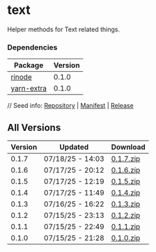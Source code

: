 # text

Helper methods for Text related things.

### Dependencies

|Package|Version|
|---|---|
|[rinode](../rinode)|0.1.0|
|[yarn-extra](../yarn-extra)|0.1.0|

// Seed info: [Repository](https://github.com/fabriccore/text-js) | [Manifest](https://raw.githubusercontent.com/fabriccore/text-js/refs/heads/master/package.json) | [Release](https://github.com/fabriccore/text-js/archive/refs/heads/master.zip)

## All Versions

|Version|Updated|Download|
|---|---|---|
|0.1.7|07/18/25 - 14:03|[0.1.7.zip](./releases/0.1.7.zip)|
|0.1.6|07/17/25 - 20:12|[0.1.6.zip](./releases/0.1.6.zip)|
|0.1.5|07/17/25 - 12:19|[0.1.5.zip](./releases/0.1.5.zip)|
|0.1.4|07/17/25 - 11:49|[0.1.4.zip](./releases/0.1.4.zip)|
|0.1.3|07/16/25 - 16:22|[0.1.3.zip](./releases/0.1.3.zip)|
|0.1.2|07/15/25 - 23:13|[0.1.2.zip](./releases/0.1.2.zip)|
|0.1.1|07/15/25 - 22:49|[0.1.1.zip](./releases/0.1.1.zip)|
|0.1.0|07/15/25 - 21:28|[0.1.0.zip](./releases/0.1.0.zip)|